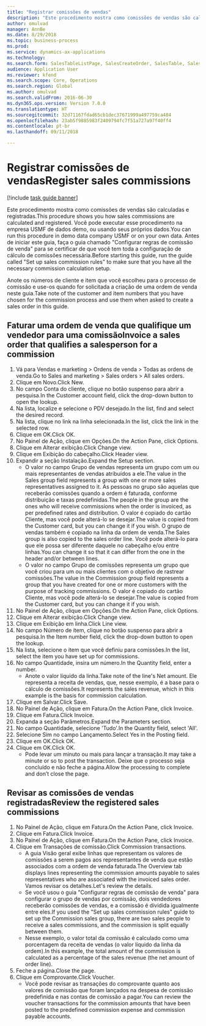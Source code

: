 ```yaml
--- 
title: "Registrar comissões de vendas"
description: "Este procedimento mostra como comissões de vendas são calculadas e registradas."
author: omulvad
manager: AnnBe
ms.date: 8/29/2018
ms.topic: business-process
ms.prod: 
ms.service: dynamics-ax-applications
ms.technology: 
ms.search.form: SalesTableListPage, SalesCreateOrder, SalesTable, SalesEditLines,  CustInvoiceJournal, CommissionTrans, LedgerTransVoucher
audience: Application User
ms.reviewer: kfend
ms.search.scope: Core, Operations
ms.search.region: Global
ms.author: omulvad
ms.search.validFrom: 2016-06-30
ms.dyn365.ops.version: Version 7.0.0
ms.translationtype: HT
ms.sourcegitcommit: 32d71167fdad65cb1dec37671999a497759ca484
ms.openlocfilehash: 23ab5f9885983f2409794fc7f51a727a97f40ff4
ms.contentlocale: pt-br
ms.lasthandoff: 09/11/2018

---
```

# <a name="register-sales-commissions"></a><span data-ttu-id="da113-103">Registrar comissões de vendas</span><span class="sxs-lookup"><span data-stu-id="da113-103">Register sales commissions</span></span>

[!include [task guide banner](../../includes/task-guide-banner.md)]

<span data-ttu-id="da113-104">Este procedimento mostra como comissões de vendas são calculadas e registradas.</span><span class="sxs-lookup"><span data-stu-id="da113-104">This procedure shows you how sales commissions are calculated and registered.</span></span> <span data-ttu-id="da113-105">Você pode executar esse procedimento na empresa USMF de dados demo, ou usando seus próprios dados.</span><span class="sxs-lookup"><span data-stu-id="da113-105">You can run this procedure in demo data company USMF or on your own data.</span></span> <span data-ttu-id="da113-106">Antes de iniciar este guia, faça o guia chamado "Configurar regras de comissão de venda" para se certificar de que você tem toda a configuração de cálculo de comissões necessária.</span><span class="sxs-lookup"><span data-stu-id="da113-106">Before starting this guide, run the guide called "Set up sales commission rules" to make sure that you have all the necessary commission calculation setup.</span></span>

<span data-ttu-id="da113-107">Anote os números de cliente e item que você escolheu para o processo de comissão e use-os quando for solicitada a criação de uma ordem de venda neste guia.</span><span class="sxs-lookup"><span data-stu-id="da113-107">Take note of the customer and item numbers that you have chosen for the commission process and use them when asked to create a sales order in this guide.</span></span>


## <a name="invoice-a-sales-order-that-qualifies-a-salesperson-for-a-commission"></a><span data-ttu-id="da113-108">Faturar uma ordem de venda que qualifique um vendedor para uma comissão</span><span class="sxs-lookup"><span data-stu-id="da113-108">Invoice a sales order that qualifies a salesperson for a commission</span></span>
1. <span data-ttu-id="da113-109">Vá para Vendas e marketing > Ordens de venda > Todas as ordens de venda.</span><span class="sxs-lookup"><span data-stu-id="da113-109">Go to Sales and marketing > Sales orders > All sales orders.</span></span>
2. <span data-ttu-id="da113-110">Clique em Novo.</span><span class="sxs-lookup"><span data-stu-id="da113-110">Click New.</span></span>
3. <span data-ttu-id="da113-111">No campo Conta do cliente, clique no botão suspenso para abrir a pesquisa.</span><span class="sxs-lookup"><span data-stu-id="da113-111">In the Customer account field, click the drop-down button to open the lookup.</span></span>
4. <span data-ttu-id="da113-112">Na lista, localize e selecione o PDV desejado.</span><span class="sxs-lookup"><span data-stu-id="da113-112">In the list, find and select the desired record.</span></span>
5. <span data-ttu-id="da113-113">Na lista, clique no link na linha selecionada.</span><span class="sxs-lookup"><span data-stu-id="da113-113">In the list, click the link in the selected row.</span></span>
6. <span data-ttu-id="da113-114">Clique em OK.</span><span class="sxs-lookup"><span data-stu-id="da113-114">Click OK.</span></span>
7. <span data-ttu-id="da113-115">No Painel de Ação, clique em Opções.</span><span class="sxs-lookup"><span data-stu-id="da113-115">On the Action Pane, click Options.</span></span>
8. <span data-ttu-id="da113-116">Clique em Alterar exibição.</span><span class="sxs-lookup"><span data-stu-id="da113-116">Click Change view.</span></span>
9. <span data-ttu-id="da113-117">Clique em Exibição do cabeçalho.</span><span class="sxs-lookup"><span data-stu-id="da113-117">Click Header view.</span></span>
10. <span data-ttu-id="da113-118">Expandir a seção Instalação.</span><span class="sxs-lookup"><span data-stu-id="da113-118">Expand the Setup section.</span></span>
    * <span data-ttu-id="da113-119">O valor no campo Grupo de vendas representa um grupo com um ou mais representantes de vendas atribuídos a ele.</span><span class="sxs-lookup"><span data-stu-id="da113-119">The value in the Sales group field represents a group with one or more sales representatives assigned to it.</span></span> <span data-ttu-id="da113-120">As pessoas no grupo são aquelas que receberão comissões quando a ordem é faturada, conforme distribuição e taxas predefinidas.</span><span class="sxs-lookup"><span data-stu-id="da113-120">The people in the group are the ones who will receive commissions when the order is invoiced, as per predefined rates and distribution.</span></span>   <span data-ttu-id="da113-121">O valor é copiado do cartão Cliente, mas você pode alterá-lo se desejar.</span><span class="sxs-lookup"><span data-stu-id="da113-121">The value is copied from the Customer card, but you can change it if you wish.</span></span>  <span data-ttu-id="da113-122">O grupo de vendas também é copiado na linha da ordem de venda.</span><span class="sxs-lookup"><span data-stu-id="da113-122">The Sales group is also copied to the sales order line.</span></span> <span data-ttu-id="da113-123">Você pode alterá-lo para que ele possa ser diferente daquele no cabeçalho e/ou entre linhas.</span><span class="sxs-lookup"><span data-stu-id="da113-123">You can change it so that it can differ from the one in the header and/or between lines.</span></span>  
    * <span data-ttu-id="da113-124">O valor no campo Grupo de comissões representa um grupo que você criou para um ou mais clientes com o objetivo de rastrear comissões.</span><span class="sxs-lookup"><span data-stu-id="da113-124">The value in the Commission group field represents a group that you have created for one or more customers with the purpose of tracking commissions.</span></span>   <span data-ttu-id="da113-125">O valor é copiado do cartão Cliente, mas você pode alterá-lo se desejar.</span><span class="sxs-lookup"><span data-stu-id="da113-125">The value is copied from the Customer card, but you can change it if you wish.</span></span>   
11. <span data-ttu-id="da113-126">No Painel de Ação, clique em Opções.</span><span class="sxs-lookup"><span data-stu-id="da113-126">On the Action Pane, click Options.</span></span>
12. <span data-ttu-id="da113-127">Clique em Alterar exibição.</span><span class="sxs-lookup"><span data-stu-id="da113-127">Click Change view.</span></span>
13. <span data-ttu-id="da113-128">Clique em Exibição em linha.</span><span class="sxs-lookup"><span data-stu-id="da113-128">Click Line view.</span></span>
14. <span data-ttu-id="da113-129">No campo Número de item, clique no botão suspenso para abrir a pesquisa.</span><span class="sxs-lookup"><span data-stu-id="da113-129">In the Item number field, click the drop-down button to open the lookup.</span></span>
15. <span data-ttu-id="da113-130">Na lista, selecione o item que você definiu para comissões.</span><span class="sxs-lookup"><span data-stu-id="da113-130">In the list, select the item you have set up for commissions.</span></span> 
16. <span data-ttu-id="da113-131">No campo Quantidade, insira um número.</span><span class="sxs-lookup"><span data-stu-id="da113-131">In the Quantity field, enter a number.</span></span>
    * <span data-ttu-id="da113-132">Anote o valor líquido da linha.</span><span class="sxs-lookup"><span data-stu-id="da113-132">Take note of the line's Net amount.</span></span> <span data-ttu-id="da113-133">Ele representa a receita de vendas, que, nesse exemplo, é a base para o cálculo de comissões.</span><span class="sxs-lookup"><span data-stu-id="da113-133">It represents the sales revenue, which in this example is the basis for commission calculation.</span></span>  
17. <span data-ttu-id="da113-134">Clique em Salvar.</span><span class="sxs-lookup"><span data-stu-id="da113-134">Click Save.</span></span>
18. <span data-ttu-id="da113-135">No Painel de Ação, clique em Fatura.</span><span class="sxs-lookup"><span data-stu-id="da113-135">On the Action Pane, click Invoice.</span></span>
19. <span data-ttu-id="da113-136">Clique em Fatura.</span><span class="sxs-lookup"><span data-stu-id="da113-136">Click Invoice.</span></span>
20. <span data-ttu-id="da113-137">Expanda a seção Parâmetros.</span><span class="sxs-lookup"><span data-stu-id="da113-137">Expand the Parameters section.</span></span>
21. <span data-ttu-id="da113-138">No campo Quantidade, selecione 'Tudo'.</span><span class="sxs-lookup"><span data-stu-id="da113-138">In the Quantity field, select 'All'.</span></span>
22. <span data-ttu-id="da113-139">Selecione Sim no campo Lançamento.</span><span class="sxs-lookup"><span data-stu-id="da113-139">Select Yes in the Posting field.</span></span>
23. <span data-ttu-id="da113-140">Clique em OK.</span><span class="sxs-lookup"><span data-stu-id="da113-140">Click OK.</span></span>
24. <span data-ttu-id="da113-141">Clique em OK.</span><span class="sxs-lookup"><span data-stu-id="da113-141">Click OK.</span></span>
    * <span data-ttu-id="da113-142">Pode levar um minuto ou mais para lançar a transação.</span><span class="sxs-lookup"><span data-stu-id="da113-142">It may take a minute or so to post the transaction.</span></span> <span data-ttu-id="da113-143">Deixe que o processo seja concluído e não feche a página.</span><span class="sxs-lookup"><span data-stu-id="da113-143">Allow the processing to complete and don’t close the page.</span></span>  

## <a name="review-the-registered-sales-commissions"></a><span data-ttu-id="da113-144">Revisar as comissões de vendas registradas</span><span class="sxs-lookup"><span data-stu-id="da113-144">Review the registered sales commissions</span></span>
1. <span data-ttu-id="da113-145">No Painel de Ação, clique em Fatura.</span><span class="sxs-lookup"><span data-stu-id="da113-145">On the Action Pane, click Invoice.</span></span>
2. <span data-ttu-id="da113-146">Clique em Fatura.</span><span class="sxs-lookup"><span data-stu-id="da113-146">Click Invoice.</span></span>
3. <span data-ttu-id="da113-147">No Painel de Ação, clique em Fatura.</span><span class="sxs-lookup"><span data-stu-id="da113-147">On the Action Pane, click Invoice.</span></span>
4. <span data-ttu-id="da113-148">Clique em Transações de comissão.</span><span class="sxs-lookup"><span data-stu-id="da113-148">Click Commission transactions.</span></span>
    * <span data-ttu-id="da113-149">A guia Visão geral exibe linhas que representam os valores de comissões a serem pagos aos representantes de venda que estão associados com a ordem de venda faturada.</span><span class="sxs-lookup"><span data-stu-id="da113-149">The Overview tab displays lines representing the commission amounts payable to sales representatives who are associated with the invoiced sales order.</span></span> <span data-ttu-id="da113-150">Vamos revisar os detalhes.</span><span class="sxs-lookup"><span data-stu-id="da113-150">Let's review the details.</span></span>     
    * <span data-ttu-id="da113-151">Se você usou o guia "Configurar regras de comissão de venda" para configurar o grupo de vendas por comissão, dois vendedores receberão comissões de vendas, e a comissão é dividida igualmente entre eles.</span><span class="sxs-lookup"><span data-stu-id="da113-151">If you used the "Set up sales commission rules" guide to set up the Commission sales group, there are two sales people to receive a sales commissions, and the commission is split equally between them.</span></span>  
    * <span data-ttu-id="da113-152">Nesse exemplo, o valor total da comissão é calculado como uma porcentagem da receita de vendas (o valor líquido da linha da ordem).</span><span class="sxs-lookup"><span data-stu-id="da113-152">In this example, the total amount of the commission is calculated as a percentage of the sales revenue (the net amount of order line).</span></span>   
5. <span data-ttu-id="da113-153">Feche a página.</span><span class="sxs-lookup"><span data-stu-id="da113-153">Close the page.</span></span>
6. <span data-ttu-id="da113-154">Clique em Comprovante.</span><span class="sxs-lookup"><span data-stu-id="da113-154">Click Voucher.</span></span>
    * <span data-ttu-id="da113-155">Você pode revisar as transações do comprovante quanto aos valores de comissão que foram lançados na despesa de comissão predefinida e nas contas de comissão a pagar.</span><span class="sxs-lookup"><span data-stu-id="da113-155">You can review the voucher transactions for the commission amounts that have been posted to the predefined commission expense and commission payable accounts.</span></span>  


